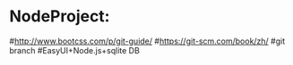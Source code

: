 # NodeProject:
#http://www.bootcss.com/p/git-guide/
#https://git-scm.com/book/zh/
#git branch
#EasyUI+Node.js+sqlite DB